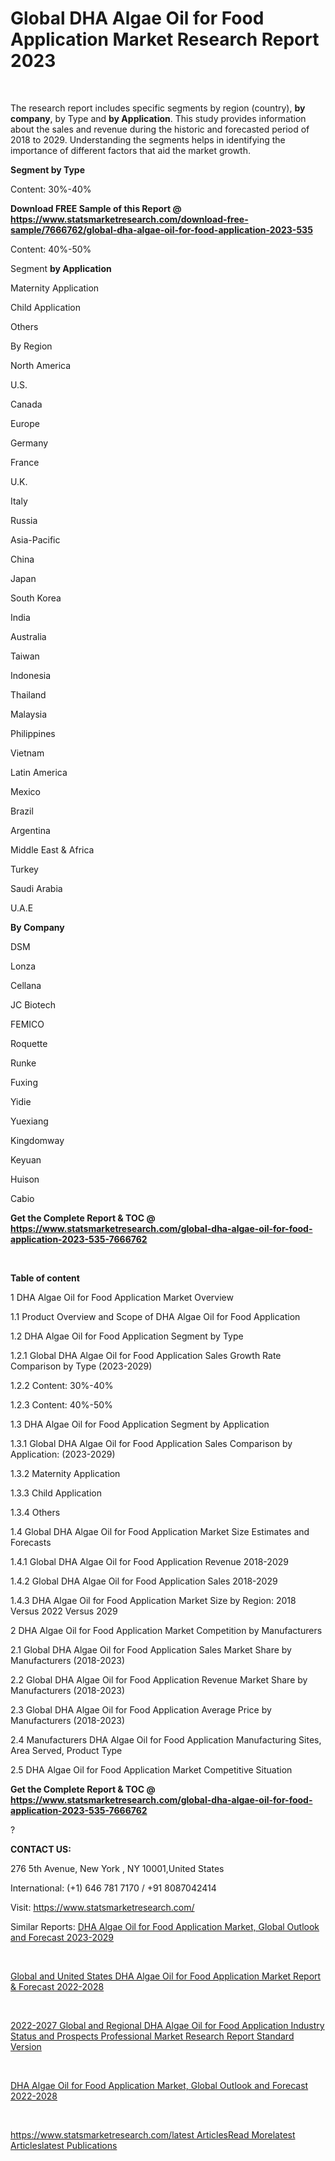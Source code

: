 <h1>Global DHA Algae Oil for Food Application Market Research Report 2023</h1><br/><p>The research report includes specific segments by region (country), <strong>by company</strong>, by Type and <strong>by Application</strong>. This study provides information about the sales and revenue during the historic and forecasted period of 2018 to 2029. Understanding the segments helps in identifying the importance of different factors that aid the market growth.</p>
 
 
 
 <p><strong>Segment by Type</strong></p>
 
 
 
 <p>Content: 30%-40%</p>
 
 
 
 <p><strong>Download FREE Sample of this Report @ <a href="https://www.statsmarketresearch.com/download-free-sample/7666762/global-dha-algae-oil-for-food-application-2023-535">https://www.statsmarketresearch.com/download-free-sample/7666762/global-dha-algae-oil-for-food-application-2023-535</a></strong></p>
 
 
 
 <p>Content: 40%-50%</p>
 
 
 
 <p>Segment <strong>by Application</strong></p>
 
 
 
 <p>Maternity Application</p>
 
 
 
 <p>Child Application</p>
 
 
 
 <p>Others</p>
 
 
 
 <p>By Region</p>
 
 
 
 <p>North America</p>
 
 
 
 <p>U.S.</p>
 
 
 
 <p>Canada</p>
 
 
 
 <p>Europe</p>
 
 
 
 <p>Germany</p>
 
 
 
 <p>France</p>
 
 
 
 <p>U.K.</p>
 
 
 
 <p>Italy</p>
 
 
 
 <p>Russia</p>
 
 
 
 <p>Asia-Pacific</p>
 
 
 
 <p>China</p>
 
 
 
 <p>Japan</p>
 
 
 
 <p>South Korea</p>
 
 
 
 <p>India</p>
 
 
 
 <p>Australia</p>
 
 
 
 <p>Taiwan</p>
 
 
 
 <p>Indonesia</p>
 
 
 
 <p>Thailand</p>
 
 
 
 <p>Malaysia</p>
 
 
 
 <p>Philippines</p>
 
 
 
 <p>Vietnam</p>
 
 
 
 <p>Latin America</p>
 
 
 
 <p>Mexico</p>
 
 
 
 <p>Brazil</p>
 
 
 
 <p>Argentina</p>
 
 
 
 <p>Middle East & Africa</p>
 
 
 
 <p>Turkey</p>
 
 
 
 <p>Saudi Arabia</p>
 
 
 
 <p>U.A.E</p>
 
 
 
 <p><strong>By Company</strong></p>
 
 
 
 <p>DSM</p>
 
 
 
 <p>Lonza</p>
 
 
 
 <p>Cellana</p>
 
 
 
 <p>JC Biotech</p>
 
 
 
 <p>FEMICO</p>
 
 
 
 <p>Roquette</p>
 
 
 
 <p>Runke</p>
 
 
 
 <p>Fuxing</p>
 
 
 
 <p>Yidie</p>
 
 
 
 <p>Yuexiang</p>
 
 
 
 <p>Kingdomway</p>
 
 
 
 <p>Keyuan</p>
 
 
 
 <p>Huison</p>
 
 
 
 <p>Cabio</p>
 
 
 
 <div><b>Get the Complete Report & TOC @ <a href="https://www.statsmarketresearch.com/global-dha-algae-oil-for-food-application-2023-535-7666762">https://www.statsmarketresearch.com/global-dha-algae-oil-for-food-application-2023-535-7666762</a></b></div>
 
 
 
 <p><br />
 
 <b>Table of content</b></p>
 
 
 
 <p>1 DHA Algae Oil for Food Application Market Overview<br />
 
 1.1 Product Overview and Scope of DHA Algae Oil for Food Application<br />
 
 1.2 DHA Algae Oil for Food Application Segment by Type<br />
 
 1.2.1 Global DHA Algae Oil for Food Application Sales Growth Rate Comparison by Type (2023-2029)<br />
 
 1.2.2 Content: 30%-40%<br />
 
 1.2.3 Content: 40%-50%<br />
 
 1.3 DHA Algae Oil for Food Application Segment by Application<br />
 
 1.3.1 Global DHA Algae Oil for Food Application Sales Comparison by Application: (2023-2029)<br />
 
 1.3.2 Maternity Application<br />
 
 1.3.3 Child Application<br />
 
 1.3.4 Others<br />
 
 1.4 Global DHA Algae Oil for Food Application Market Size Estimates and Forecasts<br />
 
 1.4.1 Global DHA Algae Oil for Food Application Revenue 2018-2029<br />
 
 1.4.2 Global DHA Algae Oil for Food Application Sales 2018-2029<br />
 
 1.4.3 DHA Algae Oil for Food Application Market Size by Region: 2018 Versus 2022 Versus 2029<br />
 
 2 DHA Algae Oil for Food Application Market Competition by Manufacturers<br />
 
 2.1 Global DHA Algae Oil for Food Application Sales Market Share by Manufacturers (2018-2023)<br />
 
 2.2 Global DHA Algae Oil for Food Application Revenue Market Share by Manufacturers (2018-2023)<br />
 
 2.3 Global DHA Algae Oil for Food Application Average Price by Manufacturers (2018-2023)<br />
 
 2.4 Manufacturers DHA Algae Oil for Food Application Manufacturing Sites, Area Served, Product Type<br />
 
 2.5 DHA Algae Oil for Food Application Market Competitive Situation</p>
 
 
 
 <div><b>Get the Complete Report & TOC @ <a href="https://www.statsmarketresearch.com/global-dha-algae-oil-for-food-application-2023-535-7666762">https://www.statsmarketresearch.com/global-dha-algae-oil-for-food-application-2023-535-7666762</a></b></div>
 
 
 
 <p>? </p>
 
 
 
 <p><b>CONTACT US:</b><br />
 
 276 5th Avenue, New York , NY 10001,United States<br />
 
 International: (+1) 646 781 7170 / +91 8087042414<br />
 
 Visit: <a href="https://www.statsmarketresearch.com/">https://www.statsmarketresearch.com/</a><br />
 
 Similar Reports: <a href="https://www.statsmarketresearch.com/global-dha-algae-oil-for-food-application-2023-535-7666762">DHA Algae Oil for Food Application Market, Global Outlook and Forecast 2023-2029</a><br />
 
 <br />
 
 <a href="https://www.statsmarketresearch.com/global-dha-algae-oil-for-food-application-2023-535-7666762">Global and United States DHA Algae Oil for Food Application Market Report & Forecast 2022-2028</a><br />
 
 <br />
 
 <a href="https://www.statsmarketresearch.com/global-dha-algae-oil-for-food-application-2023-535-7666762">2022-2027 Global and Regional DHA Algae Oil for Food Application Industry Status and Prospects Professional Market Research Report Standard Version</a><br />
 
 <br />
 
 <a href="https://www.statsmarketresearch.com/global-dha-algae-oil-for-food-application-2023-535-7666762">DHA Algae Oil for Food Application Market, Global Outlook and Forecast 2022-2028</a><br />
 
 <br />
 
 <a href="https://gyeongbokgung.com">https://www.statsmarketresearch.com/</a><a href="https://hallyeomaritime.com">latest Articles</a><a href="https://jingwansa.com">Read More</a><a href="https://nguoiviet.jp/">latest Articles</a><a href="https://www.intelmarketresearch.com/">latest Publications</a></p>